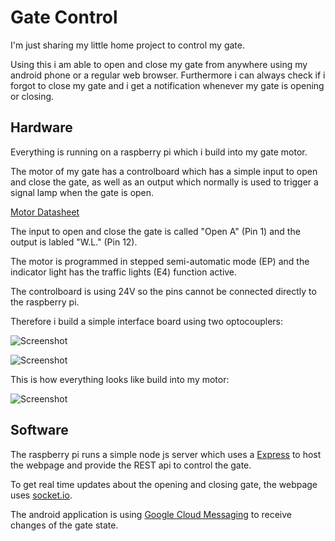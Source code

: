 # Gate Control

I'm just sharing my little home project to control my gate.

Using this i am able to open and close my gate from anywhere using my android phone or a regular web browser.
Furthermore i can always check if i forgot to close my gate and i get a notification whenever my gate is opening or closing.

## Hardware

Everything is running on a raspberry pi which i build into my gate motor.

The motor of my gate has a controlboard which has a simple input to open and close the gate,
as well as an output which normally is used to trigger a signal lamp when the gate is open.

[Motor Datasheet](http://www.faacusa.com/uploads/media/746___780D.pdf)

The input to open and close the gate is called "Open A" (Pin 1) and the output is labled "W.L." (Pin 12).

The motor is programmed in stepped semi-automatic mode (EP) and the indicator light has the traffic lights (E4) function active.

The controlboard is using 24V so the pins cannot be connected directly to the raspberry pi.

Therefore i build a simple interface board using two optocouplers:

![Screenshot](http://i.imgur.com/SNWqdcQ.png)

![Screenshot](http://i.imgur.com/vTaCdtxl.jpg)

This is how everything looks like build into my motor:

![Screenshot](http://i.imgur.com/ewkCJkVl.jpg)

## Software

The raspberry pi runs a simple node js server which uses a [Express](http://expressjs.com/) to host the webpage and provide the REST api to control the gate.

To get real time updates about the opening and closing gate, the webpage uses [socket.io](http://socket.io/).

The android application is using [Google Cloud Messaging](https://developers.google.com/cloud-messaging/) to receive changes of the gate state.
